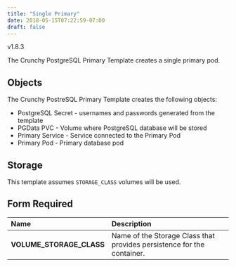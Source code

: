 ```yaml
---
title: "Single Primary"
date: 2018-05-15T07:22:59-07:00
draft: false
---
```


v1.8.3

The Crunchy PostgreSQL Primary Template creates a single primary pod.

## Objects

The Crunchy PostreSQL Primary Template creates the following objects:

* PostgreSQL Secret - usernames and passwords generated from the template
* PGData PVC - Volume where PostgreSQL database will be stored
* Primary Service - Service connected to the Primary Pod
* Primary Pod - Primary database pod

## Storage

This template assumes `STORAGE_CLASS` volumes will be used.

## Form Required
**Name**|**Description**
:-----|:-----
**VOLUME_STORAGE_CLASS**|Name of the Storage Class that provides persistence for the container.
